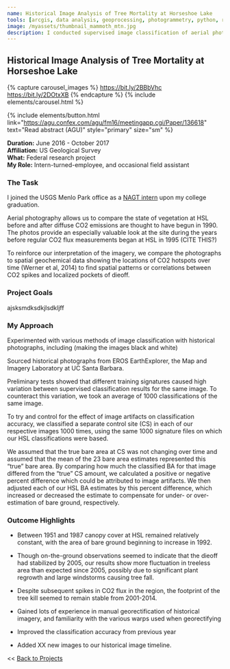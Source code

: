 ```yaml
---
name: Historical Image Analysis of Tree Mortality at Horseshoe Lake
tools: [arcgis, data analysis, geoprocessing, photogrammetry, python, remote sensing]
image: /myassets/thumbnail_mammoth_mtn.jpg
description: I conducted supervised image classification of aerial photos (1951-2014) to quantify deforestation on Mammoth Mountain, CA.
---
```


## Historical Image Analysis of Tree Mortality at Horseshoe Lake ##

{% capture carousel_images %}
https://bit.ly/2BBbVhc
https://bit.ly/2DOtxXB
{% endcapture %}
{% include elements/carousel.html %}

{% include elements/button.html link="https://agu.confex.com/agu/fm16/meetingapp.cgi/Paper/136618" text="Read abstract (AGU)" style="primary" size="sm" %}

**Duration:** June 2016 - October 2017  
**Affiliation:** US Geological Survey  
**What:** Federal research project   
**My Role:** Intern-turned-employee, and occasional field assistant  


### The Task ###

I joined the USGS Menlo Park office as a [NAGT intern](https://nagt.org/nagt/students/usgs_field.html) upon my college graduation. 


 Aerial photography allows us to compare the state of vegetation at HSL before and after diffuse CO2 emissions are thought to have begun in 1990. The photos provide an especially valuable look at the site during the years before regular CO2 flux measurements began at HSL in 1995 (CITE THIS?)

To reinforce our interpretation of the imagery, we compare the photographs to spatial geochemical data showing the locations of CO2 hotspots over time (Werner et al, 2014) to find spatial patterns or correlations between CO2 spikes and localized pockets of dieoff. 

### Project Goals ###

ajsksmdksdkjlsdkljff


### My Approach ###

Experimented with various methods of image classification with historical photographs, including  (making the images black and white)

Sourced historical photographs from EROS EarthExplorer, the Map and Imagery Laboratory at UC Santa Barbara. 

Preliminary tests showed that different training signatures caused high variation between supervised classification results for the same image. To counteract this variation, we took an average of 1000 classifications of the same image.


To try and control for the effect of image artifacts on classification accuracy, we classified a separate control site (CS) in each of our respective images 1000 times, using the same 1000 signature files on which our HSL classifications were based. 

We assumed that the true bare area at CS was not changing over time and assumed that the mean of the 23 bare area estimates represented this “true” bare area. By comparing how much the classified BA for that image differed from the “true” CS amount, we calculated a positive or negative percent difference which could be attributed to image artifacts. We then adjusted each of our HSL BA estimates by this percent difference, which increased or decreased the estimate to compensate for under- or over-estimation of bare ground, respectively.



### Outcome Highlights ###

* Between 1951 and 1987 canopy cover at HSL remained relatively constant, with the area of bare ground beginning to increase in 1992. 
* Though on-the-ground observations seemed to indicate that the dieoff had stabilized by 2005, our results show more fluctuation in treeless area than expected since 2005, possibly due to significant plant regrowth and large windstorms causing tree fall. 
* Despite subsequent spikes in CO2 flux in the region, the footprint of the tree kill seemed to remain stable from 2001-2014.



* Gained lots of experience in manual georectification of historical imagery, and familiarity with the various warps used when georectifying
* Improved the classification accuracy from previous year
* Added XX new images to our historical image timeline.





<< [Back to Projects](/projects/)